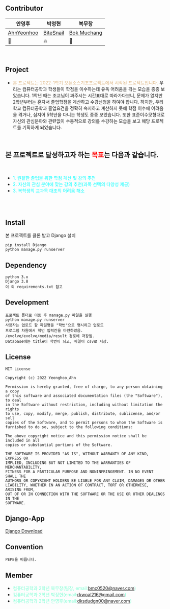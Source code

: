## Contributor

| 안영후                                       | 박정현                                    | 복무창                                  |
| -------------------------------------------- | ----------------------------------------- | --------------------------------------- |
| [AhnYeonhoo](https://github.com/AhnYeonghoo) | [BiteSnail](https://github.com/BiteSnail) | [Bok Muchang](https://github.com/bokob) |
| 🌴                                           | 🔥                                        | 📖                                      |

<br>

## Project

- <span style="color:burlywood">본 프로젝트는 2022-1학기 오픈소스기초프로젝트에서 시작된 프로젝트입니다.</span> 우리는 컴퓨터공학과 학생들이 학점을 이수하는데 유독 어려움을 겪는 모습을 종종 보았습니다. 1학년 때는 조교님이 짜주시는 시간표대로 따라가다보니, 문제가 없지만 2학년부터는 혼자서 졸업학점을 계산하고 수강신청을 하여야 합니다. 하지만, 우리학교 컴퓨터공학과 졸업요건을 정확히 숙지하고 계산하지 못해 학점 이수에 어려움을 겪거나, 심지어 5학년을 다니는 학생도 종종 보았습니다. 또한 표준이수모형대로 자신의 관심분야와 관련없이 수동적으로 강의를 수강하는 모습을 보고 해당 프로젝트를 기획하게 되었습니다.

<br>

## 본 프로젝트로 달성하고자 하는 <span style="color:red">목표</span>는 다음과 같습니다.

<br >

- <span style="color:aqua">1. 원활한 졸업을 위한 학점 계산 및 강의 추천</span>
- <span style="color:aqua">2. 자신의 관심 분야에 맞는 강의 추천(과목 선택의 다양성 제공)</span>
- <span style="color:aqua">3. 복학생의 교과목 대조의 어려움 해소</span>

<br >
<br >

## Install

본 프로젝트를 클론 받고 Django 설치

```terminal
pip install Django
python manage.py runserver
```

## Dependency

```
python 3.x
Django 3.8
이 외 requirements.txt 참고
```

## Development

```
프로젝트 폴더로 이동 후 manage.py 파일을 실행
python manage.py runserver
사용자는 업로드 할 파일명을 "학번"으로 명시하고 업로드
프로그램 차원에서 학번 입력칸을 마련하였음.
/evolve/evolve/media/result 경로에 저장됨.
Database에는 title이 학번이 되고, 파일이 csv로 저장.

```

## License

```
MIT License

Copyright (c) 2022 Yeonghoo_Ahn

Permission is hereby granted, free of charge, to any person obtaining a copy
of this software and associated documentation files (the "Software"), to deal
in the Software without restriction, including without limitation the rights
to use, copy, modify, merge, publish, distribute, sublicense, and/or sell
copies of the Software, and to permit persons to whom the Software is
furnished to do so, subject to the following conditions:

The above copyright notice and this permission notice shall be included in all
copies or substantial portions of the Software.

THE SOFTWARE IS PROVIDED "AS IS", WITHOUT WARRANTY OF ANY KIND, EXPRESS OR
IMPLIED, INCLUDING BUT NOT LIMITED TO THE WARRANTIES OF MERCHANTABILITY,
FITNESS FOR A PARTICULAR PURPOSE AND NONINFRINGEMENT. IN NO EVENT SHALL THE
AUTHORS OR COPYRIGHT HOLDERS BE LIABLE FOR ANY CLAIM, DAMAGES OR OTHER
LIABILITY, WHETHER IN AN ACTION OF CONTRACT, TORT OR OTHERWISE, ARISING FROM,
OUT OF OR IN CONNECTION WITH THE SOFTWARE OR THE USE OR OTHER DEALINGS IN THE
SOFTWARE.
```

## Django-App

[Django Download](https://www.djangoproject.com/download/)

## Convention

```
PEP8을 따릅니다.
```

## Member

- <span style="color:aquamarine">컴퓨터공학과 2학년 복무창(팀장, email:bmc0520@naver.com)</span>
- <span style="color:aquamarine">컴퓨터공학과 2학년 박정현(email:rkwoal216@gmail.com)</span>
- <span style="color:aquamarine">컴퓨터공학과 2학년 안영후(email:dksdudgn00@naver.com)</span>
